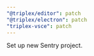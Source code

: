 ```yaml
---
"@triplex/editor": patch
"@triplex/electron": patch
"triplex-vsce": patch
---
```


Set up new Sentry project.
